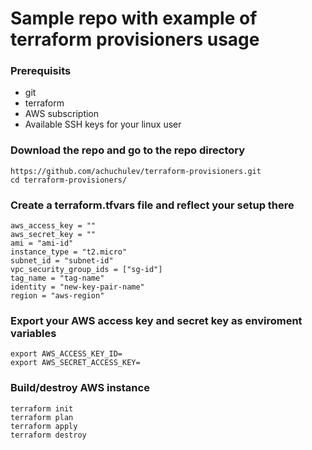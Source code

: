 # Sample repo with example of terraform provisioners usage

### Prerequisits

* git
* terraform
* AWS subscription
* Available SSH keys for your linux user

### Download the repo and go to the repo directory

```
https://github.com/achuchulev/terraform-provisioners.git
cd terraform-provisioners/
```

### Create a terraform.tfvars file and reflect your setup there

```
aws_access_key = ""
aws_secret_key = ""
ami = "ami-id"
instance_type = "t2.micro"
subnet_id = "subnet-id"
vpc_security_group_ids = ["sg-id"]
tag_name = "tag-name"
identity = "new-key-pair-name"
region = "aws-region"
```

### Export your AWS access key and secret key as enviroment variables

```
export AWS_ACCESS_KEY_ID=
export AWS_SECRET_ACCESS_KEY=
```

### Build/destroy AWS instance

```
terraform init
terraform plan
terraform apply
terraform destroy
```


